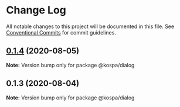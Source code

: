 # Change Log

All notable changes to this project will be documented in this file.
See [Conventional Commits](https://conventionalcommits.org) for commit guidelines.

## [0.1.4](https://github.com/spatools/kospa/compare/@kospa/dialog@0.1.3...@kospa/dialog@0.1.4) (2020-08-05)

**Note:** Version bump only for package @kospa/dialog





## 0.1.3 (2020-08-04)

**Note:** Version bump only for package @kospa/dialog
